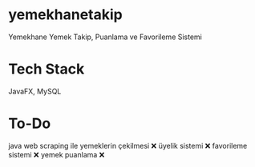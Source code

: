 # yemekhanetakip
Yemekhane Yemek Takip, Puanlama ve Favorileme Sistemi

# Tech Stack
JavaFX, MySQL

# To-Do 
java web scraping ile yemeklerin çekilmesi ❌
üyelik sistemi ❌
favorileme sistemi ❌
yemek puanlama ❌
